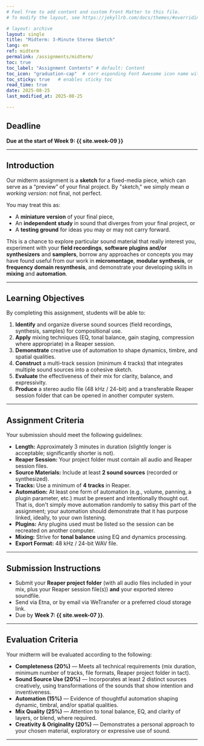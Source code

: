 ```yaml
---
# Feel free to add content and custom Front Matter to this file.
# To modify the layout, see https://jekyllrb.com/docs/themes/#overriding-theme-defaults

# layout: archive   
layout: single   
title: "Midterm: 3-Minute Stereo Sketch"   
lang: en   
ref: midterm    
permalink: /assignments/midterm/   
toc: true  
toc_label: "Assignment Contents" # default: Content
toc_icon: "graduation-cap"  # corr esponding Font Awesome icon name without the "fa" prefix
toc_sticky: true   # enables sticky toc  
read_time: true  
date: 2025-08-25  
last_modified_at: 2025-08-25  

---
```

<!-- 
## Deadline: Week 7: {{ site.week-07 }}  

The midterm is a “sketch” for a fixed-media piece, which you can treat as a “preview” of your final piece as you are developing your ideas.  

Of course, you can choose to treat this as an entirely separate piece, or even abandon this material for an alternate plan for your final piece, but the option to make this a “miniature” version of your final piece is given.   

This is a chance for you to explore some of the sounds that interest you, perhaps even make your own field recordings or synthesis, and showcase your mixing and automation technique.  

By the deadline, send me a soundfile and your Reaper project folder (by email, WeTransfer.com, or any cloud link) meeting the following criteria:  

### Criteria   

* Ideally, your sketch is around **3-minutes in duration**, but of course, this **may vary** depending on your material and your compositional approach. It can be a longer excerpt, but not much shorter.  
* Prepare your sketch **in a Reaper session**. Any sound files you use should also be contained inside your Reaper project folder.  
* Sketches should be your own, original work, focusing on your manipulation of the source sounds that interest you.  
* Include **at least 2 source sound files** and/or synthesis clips.  
* Your Reaper project should include a sequence that **utilizes multiple tracks** (at least 4).  
* Your Reaper tracks should include **automation**.  
* These tracks may include any number of **plugin** devices.  
* If you use plugins, include a **list** of them: _Your mix must be transferrable and able to play on another computer._  
* Strive for **tonal balance in your mix**. For example, use **EQ** and **compression** to improve the interaction between the sounds in your tracks.   
* Sound files and samples should be exported at a **sample rate of 48 kHz** and a **bit rate of 24 bits** (48 kHz / 24 bits).   

_Note that we will not be having class during the day of the deadline._   -->

## Deadline  
**Due at the start of Week 9: {{ site.week-09 }}**  

---

## Introduction  
Our midterm assignment is a **sketch** for a fixed-media piece, which can serve as a “preview” of your final project. By "sketch," we simply mean _a working version:_ not final, not perfect.   

You may treat this as:  
- A **miniature version** of your final piece,  
- An **independent study** in sound that diverges from your final project, or  
- A **testing ground** for ideas you may or may not carry forward.  

This is a chance to explore particular sound material that really interest you, experiment with your **field recordings**, **software plugins and/or synthesizers** and **samplers**, borrow any approaches or concepts you may have found useful from our work in **micromontage**, **modular synthesis**, or **frequency domain resynthesis**, and demonstrate your developing skills in **mixing** and **automation**.  

---

## Learning Objectives  
By completing this assignment, students will be able to:  
1. **Identify** and organize diverse sound sources (field recordings, synthesis, samples) for compositional use.  
2. **Apply** mixing techniques (EQ, tonal balance, gain staging, compression where appropriate) in a Reaper session.  
3. **Demonstrate** creative use of automation to shape dynamics, timbre, and spatial qualities.  
4. **Construct** a multi-track session (minimum 4 tracks) that integrates multiple sound sources into a cohesive sketch.  
5. **Evaluate** the effectiveness of their mix for clarity, balance, and expressivity.  
6. **Produce** a stereo audio file (48 kHz / 24-bit) and a transferable Reaper session folder that can be opened in another computer system.  

---

## Assignment Criteria  
Your submission should meet the following guidelines:  

- **Length:** Approximately 3 minutes in duration (slightly longer is acceptable; significantly shorter is not).  
- **Reaper Session:** Your project folder must contain all audio and Reaper session files.  
- **Source Materials:** Include at least **2 sound sources** (recorded or synthesized).  
- **Tracks:** Use a minimum of **4 tracks** in Reaper.  
- **Automation:** At least one form of automation (e.g., volume, panning, a plugin parameter, etc.) must be present and intentionally thought out. That is, don't simply move automation randomly to satisy this part of the assignment; your automation should demonstrate that it has purpose linked, ideally, to your own listening.     
- **Plugins:** Any plugins used must be listed so the session can be recreated on another computer.  
- **Mixing:** Strive for **tonal balance** using EQ and dynamics processing.  
- **Export Format:** 48 kHz / 24-bit WAV file.  

---

## Submission Instructions  
- Submit your **Reaper project folder** (with all audio files included in your mix, plus your Reaper session file(s)) **and** your exported stereo soundfile.  
- Send via Etna, or by email via WeTransfer or a preferred cloud storage link.  
- Due by **Week 7: {{ site.week-07 }}**.  

---

## Evaluation Criteria  
Your midterm will be evaluated according to the following:  

- **Completeness (20%)** — Meets all technical requirements (mix duration, minimum number of tracks, file formats, Reaper project folder in tact).  
- **Sound Source Use (20%)** — Incorporates at least 2 distinct sources creatively, using transformations of the sounds that show intention and inventiveness.  
- **Automation (15%)** — Evidence of thoughtful automation shaping dynamic, timbral, and/or spatial qualities.  
- **Mix Quality (25%)** — Attention to tonal balance, EQ, and clarity of layers, or blend, where required.  
- **Creativity & Originality (20%)** — Demonstrates a personal approach to your chosen material, exploratory or expressive use of sound.  

* * *   